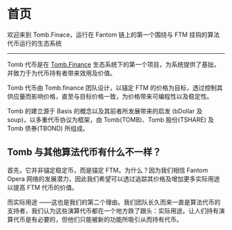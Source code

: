 # 首页

欢迎来到 Tomb.Finace，运行在 Fantom 链上的第一个围绕与 FTM 挂钩的算法代币运行的生态系统

---

Tomb 代币是在 [Tomb.Finance](http://tomb.Finance) 生态系统下的第一个项目，为系统提供了基拙，并致力于为代币持有者带来效用及价值。

Tomb 代币由 Tomb.finance 团队设计，以锚定 FTM 的价格为目标，透过控制其供应量而影响价格，直至与目标价格一致，为价格带来可编程性以及稳定性。

Tomb 的建立源于 Basis 的概念以及其前者所发展带来的启发 (bDollar 及 soup)，以多重代币协议为框架，由 Tomb(TOMB)、Tomb 股份(TSHARE) 及 Tomb 债券(TBOND) 所组成。

## Tomb 与其他算法代币有什么不一样？

首先，它并非锚定稳定币，而是锚定 FTM。为什么？因为我们相信 Fantom Opera 网络的发展潜力，因此我们希望可以透过追踪其价格及增加更多实际用途以提高 FTM 代币的价值。

而实际用途 ——这也是我们的第二个理由。我们团队长久而来一直是算法代币的支持者，我们认为这些演算代币都在一个地方跌了跟头：实际用途。让人们持有演算代币是有必要的，但他们只能被新的功能所吸引从而持有代币。
